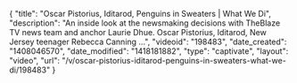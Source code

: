 {
    "title": "Oscar Pistorius, Iditarod, Penguins in Sweaters | What We Di",
    "description": "An inside look at the newsmaking decisions with TheBlaze TV news team and anchor Laurie Dhue. Oscar Pistorius, Iditarod, New Jersey teenager Rebecca Canning ...",
    "videoid": "198483",
    "date_created": "1408046570",
    "date_modified": "1418181882",
    "type": "captivate",
    "layout": "video",
    "url": "\/v\/oscar-pistorius-iditarod-penguins-in-sweaters-what-we-di\/198483"
}